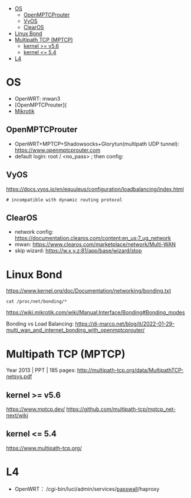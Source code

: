 - [OS](#os)
    - [OpenMPTCProuter](#openmptcprouter)
    - [VyOS](#vyos)
    - [ClearOS](#clearos)
- [Linux Bond](#linux-bond)
- [Multipath TCP (MPTCP)](#multipath-tcp-mptcp)
    - [kernel \>= v5.6](#kernel--v56)
    - [kernel \<= 5.4](#kernel--54)
- [L4](#l4)

# OS
- OpenWRT: mwan3
- [OpenMPTCProuter](
- [Mikrotik](/nw/mikrotik/)

## OpenMPTCProuter
- OpenWRT+MPTCP+Shadowsocks+Glorytun(multipath UDP tunnel): https://www.openmptcprouter.com
- default login: root / <no_pass> ; then config: 

## VyOS
https://docs.vyos.io/en/equuleus/configuration/loadbalancing/index.html

    # incompatible with dynamic routing protocol

## ClearOS
- network config: https://documentation.clearos.com/content:en_us:7_ug_network
- mwan: https://www.clearos.com/marketplace/network/Multi-WAN
- skip wizard: https://w.x.y.z:81/app/base/wizard/stop

# Linux Bond
https://www.kernel.org/doc/Documentation/networking/bonding.txt

    cat /proc/net/bonding/*

https://wiki.mikrotik.com/wiki/Manual:Interface/Bonding#Bonding_modes

Bonding vs Load Balancing: https://di-marco.net/blog/it/2022-01-29-multi_wan_and_internet_bonding_with_openmptcprouter/

# Multipath TCP (MPTCP)
Year 2013 | PPT | 185 pages: http://multipath-tcp.org/data/MultipathTCP-netsys.pdf

## kernel >= v5.6
https://www.mptcp.dev/
https://github.com/multipath-tcp/mptcp_net-next/wiki

## kernel <= 5.4
https://www.multipath-tcp.org/

# L4
- OpenWRT： /cgi-bin/luci/admin/services/[passwall](https://github.com/xiaorouji/openwrt-passwall/issues/2463)/haproxy